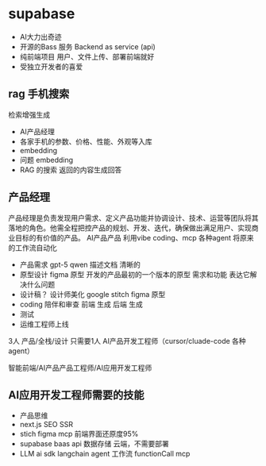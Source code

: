 # supabase

- AI大力出奇迹
- 开源的Bass 服务
    Backend as service (api)
- 纯前端项目
    用户、文件上传、部署前端就好
- 受独立开发者的喜爱

## rag 手机搜索
检索增强生成
- AI产品经理
- 各家手机的参数、价格、性能、外观等入库
- embedding
- 问题 embedding
- RAG 的搜索 返回的内容生成回答

## 产品经理
产品经理是负责发现用户需求、定义产品功能并协调设计、技术、运营等团队将其落地的角色。他需全程把控产品的规划、开发、迭代，确保做出满足用户、实现商业目标的有价值的产品。
AI产品产品 利用vibe coding、mcp 各种agent 将原来的工作流自动化
- 产品需求
    gpt-5 qwen
    描述文档 清晰的
- 原型设计
    figma 原型
    开发的产品最初的一个版本的原型
    需求和功能 表达它解决什么问题
- 设计稿？
    设计师美化
    google stitch figma 原型
- coding 陪伴和审查
    前端 生成
    后端 生成
- 测试
- 运维工程师上线

3人 产品/全栈/设计
只需要1人 AI产品开发工程师（cursor/cluade-code 各种agent）

智能前端/AI产品产品工程师/AI应用开发工程师

## AI应用开发工程师需要的技能
- 产品思维
- next.js SEO SSR
- stich figma mcp 
    前端界面还原度95%
- supabase 
    baas api 数据存储 云端，不需要部署
- LLM
    ai sdk
    langchain
    agent
    工作流
    functionCall
    mcp
    